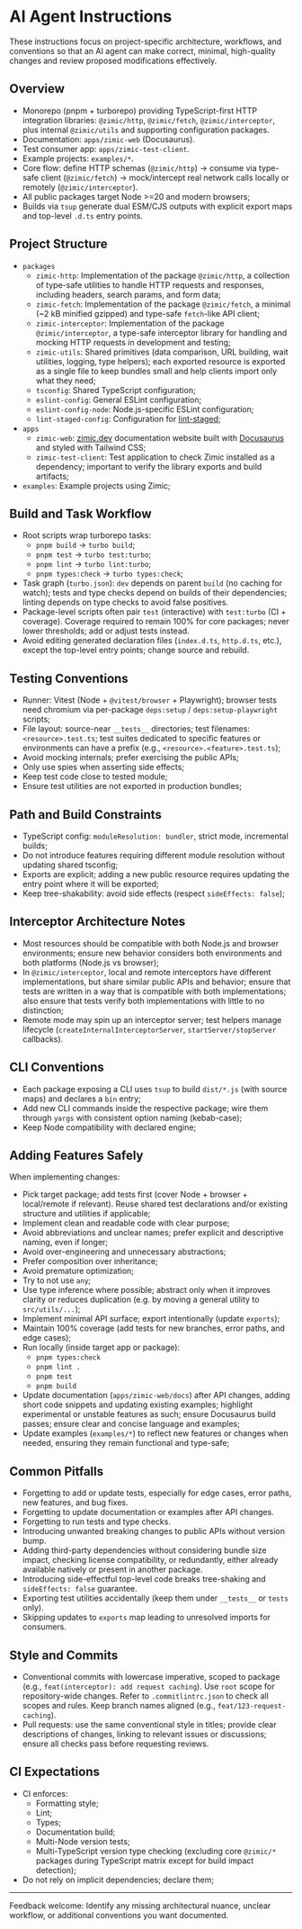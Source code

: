 # AI Agent Instructions

These instructions focus on project-specific architecture, workflows, and conventions so that an AI agent can make
correct, minimal, high-quality changes and review proposed modifications effectively.

## Overview

- Monorepo (pnpm + turborepo) providing TypeScript-first HTTP integration libraries: `@zimic/http`, `@zimic/fetch`,
  `@zimic/interceptor`, plus internal `@zimic/utils` and supporting configuration packages.
- Documentation: `apps/zimic-web` (Docusaurus).
- Test consumer app: `apps/zimic-test-client`.
- Example projects: `examples/*`.
- Core flow: define HTTP schemas (`@zimic/http`) -> consume via type-safe client (`@zimic/fetch`) -> mock/intercept real
  network calls locally or remotely (`@zimic/interceptor`).
- All public packages target Node >=20 and modern browsers;
- Builds via `tsup` generate dual ESM/CJS outputs with explicit export maps and top-level `.d.ts` entry points.

## Project Structure

- `packages`
  - `zimic-http`: Implementation of the package `@zimic/http`, a collection of type-safe utilities to handle HTTP
    requests and responses, including headers, search params, and form data;
  - `zimic-fetch`: Implementation of the package `@zimic/fetch`, a minimal (~2 kB minified gzipped) and type-safe
    `fetch`-like API client;
  - `zimic-interceptor`: Implementation of the package `@zimic/interceptor`, a type-safe interceptor library for
    handling and mocking HTTP requests in development and testing;
  - `zimic-utils`: Shared primitives (data comparison, URL building, wait utilities, logging, type helpers); each
    exported resource is exported as a single file to keep bundles small and help clients import only what they need;
  - `tsconfig`: Shared TypeScript configuration;
  - `eslint-config`: General ESLint configuration;
  - `eslint-config-node`: Node.js-specific ESLint configuration;
  - `lint-staged-config`: Configuration for [lint-staged](https://github.com/lint-staged/lint-staged);
- `apps`
  - `zimic-web`: [zimic.dev](https://zimic.dev) documentation website built with [Docusaurus](https://docusaurus.io) and
    styled with Tailwind CSS;
  - `zimic-test-client`: Test application to check Zimic installed as a dependency; important to verify the library
    exports and build artifacts;
- `examples`: Example projects using Zimic;

## Build and Task Workflow

- Root scripts wrap turborepo tasks:
  - `pnpm build` -> `turbo build`;
  - `pnpm test` -> `turbo test:turbo`;
  - `pnpm lint` -> `turbo lint:turbo`;
  - `pnpm types:check` -> `turbo types:check`;
- Task graph (`turbo.json`): `dev` depends on parent `build` (no caching for watch); tests and type checks depend on
  builds of their dependencies; linting depends on type checks to avoid false positives.
- Package-level scripts often pair `test` (interactive) with `test:turbo` (CI + coverage). Coverage required to remain
  100% for core packages; never lower thresholds; add or adjust tests instead.
- Avoid editing generated declaration files (`index.d.ts`, `http.d.ts`, etc.), except the top-level entry points; change
  source and rebuild.

## Testing Conventions

- Runner: Vitest (Node + `@vitest/browser` + Playwright); browser tests need chromium via per-package `deps:setup` /
  `deps:setup-playwright` scripts;
- File layout: source-near `__tests__` directories; test filenames: `<resource>.test.ts`; test suites dedicated to
  specific features or environments can have a prefix (e.g., `<resource>.<feature>.test.ts`);
- Avoid mocking internals; prefer exercising the public APIs;
- Only use spies when asserting side effects;
- Keep test code close to tested module;
- Ensure test utilities are not exported in production bundles;

## Path and Build Constraints

- TypeScript config: `moduleResolution: bundler`, strict mode, incremental builds;
- Do not introduce features requiring different module resolution without updating shared tsconfig;
- Exports are explicit; adding a new public resource requires updating the entry point where it will be exported;
- Keep tree-shakability: avoid side effects (respect `sideEffects: false`);

## Interceptor Architecture Notes

- Most resources should be compatible with both Node.js and browser environments; ensure new behavior considers both
  environments and both platforms (Node.js vs browser);
- In `@zimic/interceptor`, local and remote interceptors have different implementations, but share similar public APIs
  and behavior; ensure that tests are written in a way that is compatible with both implementations; also ensure that
  tests verify both implementations with little to no distinction;
- Remote mode may spin up an interceptor server; test helpers manage lifecycle (`createInternalInterceptorServer`,
  `startServer/stopServer` callbacks).

## CLI Conventions

- Each package exposing a CLI uses `tsup` to build `dist/*.js` (with source maps) and declares a `bin` entry;
- Add new CLI commands inside the respective package; wire them through `yargs` with consistent option naming
  (kebab-case);
- Keep Node compatibility with declared engine;

## Adding Features Safely

When implementing changes:

- Pick target package; add tests first (cover Node + browser + local/remote if relevant). Reuse shared test declarations
  and/or existing structure and utilities if applicable;
- Implement clean and readable code with clear purpose;
- Avoid abbreviations and unclear names; prefer explicit and descriptive naming, even if longer;
- Avoid over-engineering and unnecessary abstractions;
- Prefer composition over inheritance;
- Avoid premature optimization;
- Try to not use `any`;
- Use type inference where possible; abstract only when it improves clarity or reduces duplication (e.g. by moving a
  general utility to `src/utils/...`);
- Implement minimal API surface; export intentionally (update `exports`);
- Maintain 100% coverage (add tests for new branches, error paths, and edge cases);
- Run locally (inside target app or package):
  - `pnpm types:check`
  - `pnpm lint .`
  - `pnpm test`
  - `pnpm build`
- Update documentation (`apps/zimic-web/docs`) after API changes, adding short code snippets and updating existing
  examples; highlight experimental or unstable features as such; ensure Docusaurus build passes; ensure clear and
  concise language and examples;
- Update examples (`examples/*`) to reflect new features or changes when needed, ensuring they remain functional and
  type-safe;

## Common Pitfalls

- Forgetting to add or update tests, especially for edge cases, error paths, new features, and bug fixes.
- Forgetting to update documentation or examples after API changes.
- Forgetting to run tests and type checks.
- Introducing unwanted breaking changes to public APIs without version bump.
- Adding third-party dependencies without considering bundle size impact, checking license compatibility, or
  redundantly, either already available natively or present in another package.
- Introducing side-effectful top-level code breaks tree-shaking and `sideEffects: false` guarantee.
- Exporting test utilities accidentally (keep them under `__tests__` or `tests` only).
- Skipping updates to `exports` map leading to unresolved imports for consumers.

## Style and Commits

- Conventional commits with lowercase imperative, scoped to package (e.g., `feat(interceptor): add request caching`).
  Use `root` scope for repository-wide changes. Refer to `.commitlintrc.json` to check all scopes and rules. Keep branch
  names aligned (e.g., `feat/123-request-caching`).
- Pull requests: use the same conventional style in titles; provide clear descriptions of changes, linking to relevant
  issues or discussions; ensure all checks pass before requesting reviews.

## CI Expectations

- CI enforces:
  - Formatting style;
  - Lint;
  - Types;
  - Documentation build;
  - Multi-Node version tests;
  - Multi-TypeScript version type checking (excluding core `@zimic/*` packages during TypeScript matrix except for build
    impact detection);
- Do not rely on implicit dependencies; declare them;

---

Feedback welcome: Identify any missing architectural nuance, unclear workflow, or additional conventions you want
documented.
